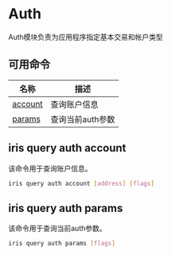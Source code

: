 # Auth

Auth模块负责为应用程序指定基本交易和帐户类型

## 可用命令

| 名称                                  | 描述                         |
| ------------------------------------- | ---------------------------- |
| [account](#iris-query-auth-account)            | 查询账户信息 |
| [params](#iris-query-auth-params)          | 查询当前auth参数|

## iris query auth account

该命令用于查询账户信息。

```bash
iris query auth account [address] [flags]
```


## iris query auth params

该命令用于查询当前auth参数。

```bash
iris query auth params [flags]
```
